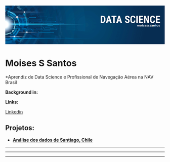 <p align="center">
  <img src="banner_DS.png" >
</p>

# Moises S Santos
*Aprendiz de Data Science e Profissional de Navegação Aérea na NAV Brasil</sub>





**Background in:** 



**Links:**

[Linkedin](https://www.linkedin.com/in/moisesssantos)



## Projetos:

* **[Análise dos dados de Santiago, Chile](https://colab.research.google.com/drive/1dLTOgJITtTDfqm65MkoIovjC0MLA87zi?usp=sharing)**
* ** ** 
* ** ** 


---

